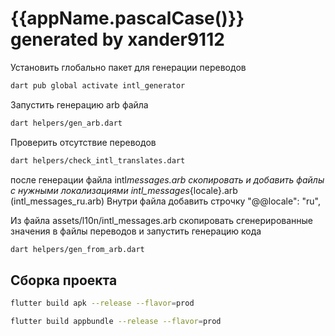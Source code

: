 # {{appName.pascalCase()}} generated by xander9112

Установить глобально пакет для генерации переводов

```bash
dart pub global activate intl_generator
```

Запустить генерацию arb файла

```bash
dart helpers/gen_arb.dart
```

Проверить отсутствие переводов

```bash
dart helpers/check_intl_translates.dart
```

после генерации файла intl*messages.arb скопировать и добавить файлы с нужными локализациями intl_messages*{locale}.arb (intl_messages_ru.arb)
Внутри файла добавить строчку "@@locale": "ru",

Из файла assets/l10n/intl_messages.arb скопировать сгенерированные значения в файлы переводов и запустить генерацию кода

```bash
dart helpers/gen_from_arb.dart
```

## Сборка проекта

```bash
flutter build apk --release --flavor=prod
```

```bash
flutter build appbundle --release --flavor=prod
```
